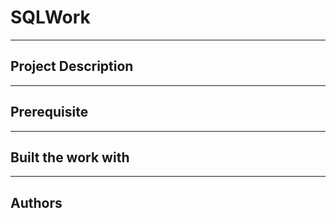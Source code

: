 # SQLWork
--------------------------------------
## Project Description
--------------------------------------
## Prerequisite
--------------------------------------
## Built the work with
--------------------------------------
## Authors
